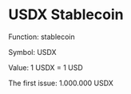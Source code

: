 # USDX Stablecoin

Function: stablecoin

Symbol: USDX

Value: 1 USDX = 1 USD

The first issue: 1.000.000 USDX



